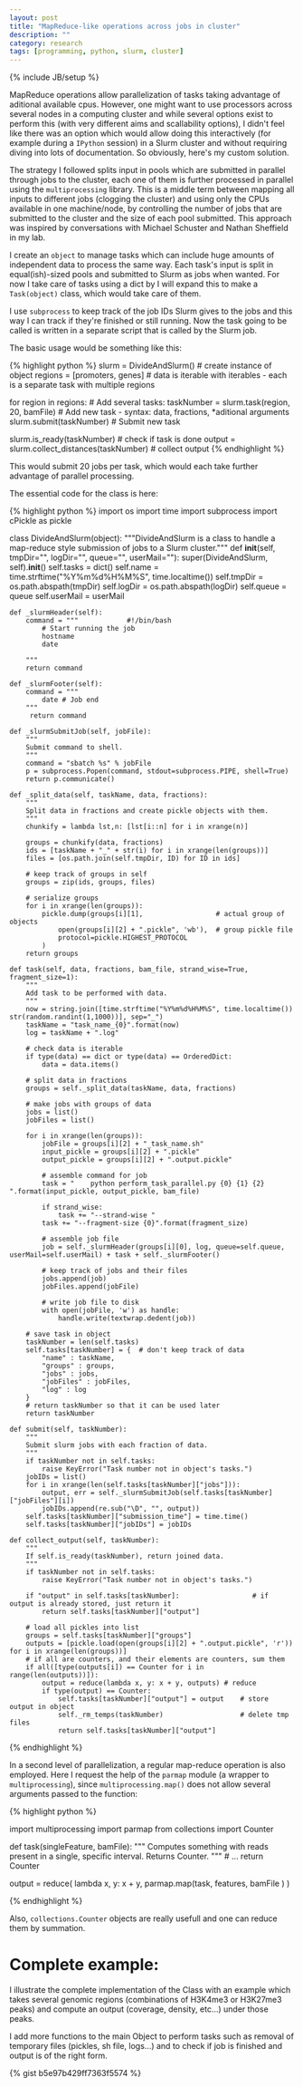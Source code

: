 ```yaml
---
layout: post
title: "MapReduce-like operations across jobs in cluster"
description: ""
category: research
tags: [programming, python, slurm, cluster]
---
```

{% include JB/setup %}


MapReduce operations allow parallelization of tasks taking advantage of aditional available cpus. However, one might want to use processors across several nodes in a computing cluster and while several options exist to perform this (with very different aims and scallability options), I didn't feel like there was an option which would allow doing this interactively (for example during a `IPython` session) in a Slurm cluster and without requiring diving into lots of documentation. So obviously, here's my custom solution.

The strategy I followed splits input in pools which are submitted in parallel through jobs to the cluster, each one of them is further processed in parallel using the `multiprocessing` library. This is a middle term between mapping all inputs to different jobs (clogging the cluster) and using only the CPUs available in one machine/node, by controlling the number of jobs that are submitted to the cluster and the size of each pool submitted. This approach was inspired by conversations with Michael Schuster and Nathan Sheffield in my lab.

I create an `object` to manage tasks which can include huge amounts of independent data to process the same way. Each task's input is split in equal(ish)-sized pools and submitted to Slurm as jobs when wanted. For now I take care of tasks using a dict by I will expand this to make a `Task(object)` class, which would take care of them.

I use `subprocess` to keep track of the job IDs Slurm gives to the jobs and this way I can track if they're finished or still running.
Now the task going to be called is written in a separate script that is called by the Slurm job.

The basic usage would be something like this:

{% highlight python %}
slurm = DivideAndSlurm() 							# create instance of object
regions = [promoters, genes]						# data is iterable with iterables - each is a separate task with multiple regions
											
for region in regions:								# Add several tasks:
    taskNumber = slurm.task(region, 20, bamFile) 	# Add new task - syntax: data, fractions, *aditional arguments
    slurm.submit(taskNumber)     					# Submit new task

slurm.is_ready(taskNumber)							# check if task is done
output = slurm.collect_distances(taskNumber)		# collect output
{% endhighlight %}

This would submit 20 jobs per task, which would each take further advantage of parallel processing.

The essential code for the class is here:

{% highlight python %}
import os
import time
import subprocess
import cPickle as pickle

class DivideAndSlurm(object):
    """DivideAndSlurm is a class to handle a map-reduce style submission of jobs to a Slurm cluster."""
    def __init__(self, tmpDir="", logDir="", queue="", userMail=""):
        super(DivideAndSlurm, self).__init__()
        self.tasks = dict()
        self.name = time.strftime("%Y%m%d%H%M%S", time.localtime())
        self.tmpDir = os.path.abspath(tmpDir)
        self.logDir = os.path.abspath(logDir)
        self.queue = queue
        self.userMail = userMail
 
    def _slurmHeader(self):
        command = """            #!/bin/bash
            # Start running the job
            hostname
            date

        """ 
        return command
 
    def _slurmFooter(self):
        command = """
            date # Job end
        """
         return command
 
    def _slurmSubmitJob(self, jobFile):
        """
        Submit command to shell.
        """
        command = "sbatch %s" % jobFile
        p = subprocess.Popen(command, stdout=subprocess.PIPE, shell=True)
        return p.communicate()
 
    def _split_data(self, taskName, data, fractions):
        """
        Split data in fractions and create pickle objects with them.
        """
        chunkify = lambda lst,n: [lst[i::n] for i in xrange(n)]
 
        groups = chunkify(data, fractions)
        ids = [taskName + "_" + str(i) for i in xrange(len(groups))]
        files = [os.path.join(self.tmpDir, ID) for ID in ids]
        
        # keep track of groups in self
        groups = zip(ids, groups, files)
 
        # serialize groups
        for i in xrange(len(groups)):
            pickle.dump(groups[i][1],                  # actual group of objects
                open(groups[i][2] + ".pickle", 'wb'),  # group pickle file
                protocol=pickle.HIGHEST_PROTOCOL
            )
        return groups
 
    def task(self, data, fractions, bam_file, strand_wise=True, fragment_size=1):
        """
        Add task to be performed with data.
        """
        now = string.join([time.strftime("%Y%m%d%H%M%S", time.localtime()) str(random.randint(1,1000))], sep="_")
        taskName = "task_name_{0}".format(now)
        log = taskName + ".log"
 
        # check data is iterable
        if type(data) == dict or type(data) == OrderedDict:
            data = data.items()
 
        # split data in fractions
        groups = self._split_data(taskName, data, fractions)
 
        # make jobs with groups of data
        jobs = list()
        jobFiles = list()
 
        for i in xrange(len(groups)):
            jobFile = groups[i][2] + "_task_name.sh"
            input_pickle = groups[i][2] + ".pickle"
            output_pickle = groups[i][2] + ".output.pickle"
 
            # assemble command for job
            task = "    python perform_task_parallel.py {0} {1} {2} ".format(input_pickle, output_pickle, bam_file)
 
            if strand_wise:
                task += "--strand-wise "
            task += "--fragment-size {0}".format(fragment_size)
 
            # assemble job file
            job = self._slurmHeader(groups[i][0], log, queue=self.queue, userMail=self.userMail) + task + self._slurmFooter()
 
            # keep track of jobs and their files
            jobs.append(job)
            jobFiles.append(jobFile)
 
            # write job file to disk
            with open(jobFile, 'w') as handle:
                handle.write(textwrap.dedent(job))
 
        # save task in object
        taskNumber = len(self.tasks)
        self.tasks[taskNumber] = {  # don't keep track of data
            "name" : taskName,
            "groups" : groups,
            "jobs" : jobs,
            "jobFiles" : jobFiles,
            "log" : log
        }
        # return taskNumber so that it can be used later
        return taskNumber
 
    def submit(self, taskNumber):
        """
        Submit slurm jobs with each fraction of data.
        """
        if taskNumber not in self.tasks:
            raise KeyError("Task number not in object's tasks.")
        jobIDs = list()
        for i in xrange(len(self.tasks[taskNumber]["jobs"])):
            output, err = self._slurmSubmitJob(self.tasks[taskNumber]["jobFiles"][i])
            jobIDs.append(re.sub("\D", "", output))
        self.tasks[taskNumber]["submission_time"] = time.time()
        self.tasks[taskNumber]["jobIDs"] = jobIDs

    def collect_output(self, taskNumber):
        """
        If self.is_ready(taskNumber), return joined data.
        """
        if taskNumber not in self.tasks:
            raise KeyError("Task number not in object's tasks.")
 
        if "output" in self.tasks[taskNumber]:                  # if output is already stored, just return it
            return self.tasks[taskNumber]["output"]
 
        # load all pickles into list
        groups = self.tasks[taskNumber]["groups"]
        outputs = [pickle.load(open(groups[i][2] + ".output.pickle", 'r')) for i in xrange(len(groups))]
        # if all are counters, and their elements are counters, sum them
        if all([type(outputs[i]) == Counter for i in range(len(outputs))]):
            output = reduce(lambda x, y: x + y, outputs) # reduce
            if type(output) == Counter:
                self.tasks[taskNumber]["output"] = output    # store output in object
                self._rm_temps(taskNumber)                   # delete tmp files
                return self.tasks[taskNumber]["output"]
 
{% endhighlight %}

In a second level of parallelization, a regular map-reduce operation is also employed. Here I request the help of the `parmap` module (a wrapper to `multiprocessing`), since `multiprocessing.map()` does not allow several arguments passed to the function:

{% highlight python %}

import multiprocessing
import parmap
from collections import Counter

def task(singleFeature, bamFile):
    """
    Computes something with reads present in a single, specific interval. Returns Counter.
    """
    # ...
    return Counter

output = reduce(
        lambda x, y: x + y,
        parmap.map(task, features, bamFile
        )
    )

{% endhighlight %}

Also, `collections.Counter` objects are really usefull and one can reduce them by summation.

# Complete example:
I illustrate the complete implementation of the Class with an example which takes several genomic regions (combinations of H3K4me3 or H3K27me3 peaks) and compute an output (coverage, density, etc...) under those peaks.

I add more functions to the main Object to perform tasks such as removal of temporary files (pickles, sh file, logs...) and to check if job is finished and output is of the right form.

{% gist b5e97b429ff7363f5574 %}
